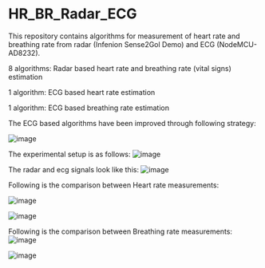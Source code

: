 # HR_BR_Radar_ECG

This repository contains algorithms for measurement of heart rate and breathing rate from radar (Infenion Sense2Gol Demo) and ECG (NodeMCU-AD8232).

8 algorithms: Radar based heart rate and breathing rate (vital signs) estimation

1 algorithm: ECG based heart rate estimation

1 algorithm: ECG based breathing rate estimation

The ECG based algorithms have been improved through following strategy:

![image](https://user-images.githubusercontent.com/47445756/173699882-6acea941-6439-4473-9bbb-696a77f3a62e.png)

The experimental setup is as follows:
![image](https://user-images.githubusercontent.com/47445756/173700031-08e5dc05-0642-4627-a447-c241dcd208a6.png)

The radar and ecg signals look like this:
![image](https://user-images.githubusercontent.com/47445756/173700281-449281f4-b24a-4573-89c4-958f38d83816.png)


Following is the comparison between Heart rate measurements:

![image](https://user-images.githubusercontent.com/47445756/173700087-a6b5e724-59d3-4b4a-9991-d44bcb6bd6ab.png)

![image](https://user-images.githubusercontent.com/47445756/173700102-4c0d87d5-a3e0-4041-a84a-a3da1314373f.png)

Following is the comparison between Breathing rate measurements:
![image](https://user-images.githubusercontent.com/47445756/173700176-91fce56c-4c80-49e9-8e47-6d56c78c1165.png)

![image](https://user-images.githubusercontent.com/47445756/173700200-2bb1be81-8a16-402d-a7ac-1bbc9a90be6f.png)


